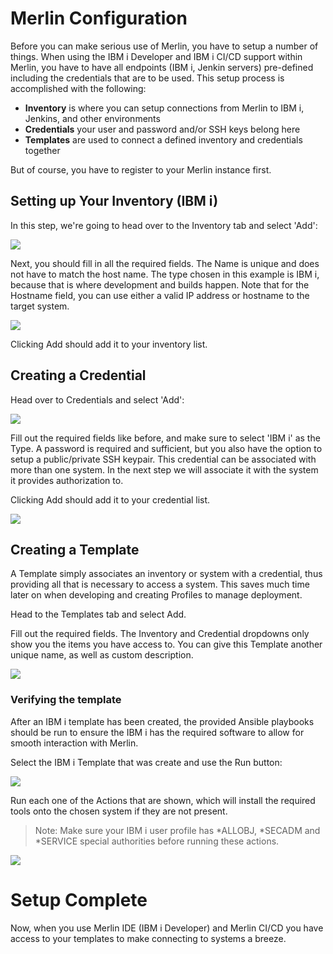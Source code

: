 #  Merlin Configuration

Before you can make serious use of Merlin, you have to setup a number of things. When using the IBM i Developer and IBM i CI/CD support within Merlin, you have to have all endpoints (IBM i, Jenkin servers) pre-defined including the credentials that are to be used. This setup process is accomplished with the following:

* **Inventory** is where you can setup connections from Merlin to IBM i, Jenkins, and other environments
* **Credentials** your user and password and/or SSH keys belong here
* **Templates** are used to connect a defined inventory and credentials together

But of course, you have to register to your Merlin instance first.

## Setting up Your Inventory (IBM i)

In this step, we're going to head over to the Inventory tab and select 'Add':

![](../images/home/home-1.png)

Next, you should fill in all the required fields. The Name is unique and does not have to match the host name. The type chosen in this example is IBM i, because that is where development and builds happen. Note that for the Hostname field, you can use either a valid IP address or hostname to the target system.

![](../images/home/home-2.png)

Clicking Add should add it to your inventory list.

## Creating a Credential

Head over to Credentials and select 'Add':

![](../images/home/home-3.png)

Fill out the required fields like before, and make sure to select 'IBM i' as the Type. A password is required and sufficient, but you also have the option to setup a public/private SSH keypair. This credential can be associated with more than one system.  In the next step we will associate it with the system it provides authorization to.

Clicking Add should add it to your credential list.

![](../images/home/home-4.png)

## Creating a Template

A Template simply associates an inventory or system with a credential, thus providing all that is necessary to access a system. This saves much time later on when developing and creating Profiles to manage deployment.

Head to the Templates tab and select Add.

Fill out the required fields. The Inventory and Credential dropdowns only show you the items you have access to. You can give this Template another unique name, as well as custom description.

![](../images/home/home-5.png)

### Verifying the template

After an IBM i template has been created, the provided Ansible playbooks should be run to ensure the IBM i has the required software to allow for smooth interaction with Merlin.

Select the IBM i Template that was create and use the Run button:

![](../images/home/home-6.png)

Run each one of the Actions that are shown, which will install the required tools onto the chosen system if they are not present.  

> Note: Make sure your IBM i user profile has *ALLOBJ, *SECADM and *SERVICE special authorities before running these actions. 

![](../images/home/home-7.png)

# Setup Complete

Now, when you use Merlin IDE (IBM i Developer) and Merlin CI/CD you have access to your templates to make connecting to systems a breeze.
